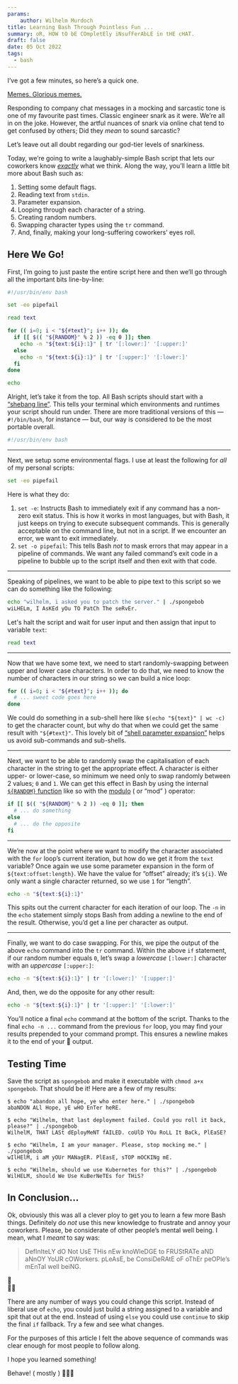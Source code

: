 ```yaml
---
params:
    author: Wilhelm Murdoch
title: Learning Bash Through Pointless Fun ...
summary: oR, HOW tO bE COmpletEly iNsufFerAbLE in tHE cHAT.
draft: false
date: 05 Oct 2022
tags:
  - bash
---
```

I’ve got a few minutes, so here’s a quick one.

[Memes. Glorious memes.](https://knowyourmeme.com/memes/mocking-spongebob)

Responding to company chat messages in a mocking and sarcastic tone is one of my favourite past times. Classic engineer snark as it were. We’re all in on the joke. However, the artful nuances of snark via online chat tend to get confused by others; Did they *mean* to sound sarcastic?

Let’s leave out all doubt regarding our god-tier levels of snarkiness. 

Today, we’re going to write a laughably-simple Bash script that lets our coworkers know *[exactly](https://knowyourmeme.com/memes/mocking-spongebob)* what we think. Along the way, you’ll learn a little bit more about Bash such as:

1. Setting some default flags.
2. Reading text from `stdin`.
3. Parameter expansion.
4. Looping through each character of a string.
5. Creating random numbers.
6. Swapping character types using the `tr` command.
7. And, finally, making your long-suffering coworkers’ eyes roll.

## Here We Go!

First, I’m going to just paste the entire script here and then we’ll go through all the important bits line-by-line:

```bash
#!/usr/bin/env bash

set -eo pipefail

read text

for (( i=0; i < "${#text}"; i++ )); do
  if [[ $(( "${RANDOM}" % 2 )) -eq 0 ]]; then
    echo -n "${text:${i}:1}" | tr '[:lower:]' '[:upper:]'
  else
    echo -n "${text:${i}:1}" | tr '[:upper:]' '[:lower:]'
  fi
done

echo
```

Alright, let’s take it from the top. All Bash scripts should start with a [“shebang line”](https://en.wikipedia.org/wiki/Shebang_(Unix)). This tells your terminal which environments and runtimes your script should run under. There are more traditional versions of this — `#!/bin/bash`, for instance — but, our way is considered to be the most portable overall.

```bash
#!/usr/bin/env bash
```

---

Next, we setup some environmental flags. I use at least the following for *all* of my personal scripts:

```bash
set -eo pipefail
```

Here is what they do:

1. `set -e`: Instructs Bash to immediately exit if any command has a non-zero exit status. This is how it works in most languages, but with Bash, it just keeps on trying to execute subsequent commands. This is generally acceptable on the command line, but not in a script. If we encounter an error, we want to exit immediately.
2. `set -o pipefail`: This tells Bash *not* to mask errors that may appear in a pipeline of commands. We want any failed command’s exit code in a pipeline to bubble up to the script itself and then exit with that code.
---
Speaking of pipelines, we want to be able to pipe text to this script so we can do something like the following:

```bash
echo "wilhelm, i asked you to patch the server." | ./spongebob
wiLHELm, I AsKEd yOu TO PatCh The seRvEr.
```
Let's halt the script and wait for user input and then assign that input to variable `text`:
```bash
read text
```
---

Now that we have some text, we need to start randomly-swapping between upper and lower case characters. In order to do that, we need to know the number of characters in our string so we can build a nice loop:

```bash
for (( i=0; i < "${#text}"; i++ )); do
  # ... sweet code goes here 
done
```

We could do something in a sub-shell here like `$(echo "${text}" | wc -c)` to get the character count, but why do that when we could get the same result with `"${#text}"`. This lovely bit of [“shell parameter expansion”](https://www.gnu.org/software/bash/manual/html_node/Shell-Parameter-Expansion.html) helps us avoid sub-commands and sub-shells.

---

Next, we want to be able to randomly swap the capitalisation of each character in the string to get the appropriate effect. A character is either upper- or lower-case, so minimum we need only to swap randomly between 2 values; `0` and `1`. We can get this effect in Bash by using the internal [`${RANDOM}` function](https://tldp.org/LDP/abs/html/randomvar.html) like so with the [modulo](https://tldp.org/LDP/abs/html/ops.html) ( or “mod” ) operator:

```bash
if [[ $(( "${RANDOM}" % 2 )) -eq 0 ]]; then
  # ... do something
else
  # ... do the opposite
fi
```

---

We’re now at the point where we want to modify the character associated with the `for` loop’s current iteration, but how do we get it from the `text` variable? Once again we use some parameter expansion in the form of `${text:offset:length}`. We have the value for “offset” already; it’s `${i}`. We only want a single character returned, so we use `1` for “length”.

```bash
echo -n "${text:${i}:1}"
```

This spits out the current character for each iteration of our loop. The `-n` in the `echo` statement simply stops Bash from adding a newline to the end of the result. Otherwise, you’d get a line per character as output.  

---

Finally, we want to do case swapping. For this, we pipe the output of the above `echo` command into the `tr` command. Within the above `if` statement, if our random number equals `0`, let’s swap a *lowercase* `[:lower:]` character with an *uppercase* `[:upper:]`:

```bash
echo -n "${text:${i}:1}" | tr '[:lower:]' '[:upper:]'
```

And, then, we do the opposite for any other result:

```bash
echo -n "${text:${i}:1}" | tr '[:upper:]' '[:lower:]'
```

You’ll notice a final `echo` command at the bottom of the script. Thanks to the final `echo -n ...` command from the previous `for` loop, you may find your results prepended to your command prompt. This ensures a newline makes it to the end of your 🧽 output.

## Testing Time

Save the script as `spongebob` and make it executable with `chmod a+x spongebob`. That should be it! Here are a few of my results:

```
$ echo "abandon all hope, ye who enter here." | ./spongebob
abaNDON ALl Hope, yE wHO EnTer heRE.
```
```
$ echo "Wilhelm, that last deployment failed. Could you roll it back, please?" | ./spongebob
WilhelM, THAT LASt dEployMeNT fAILED. coUlD YOu RoLL It BaCk, PlEaSE?
```
```
$ echo "Wilhelm, I am your manager. Please, stop mocking me." | ./spongebob
wIlHElM, i aM yOUr MANagER. PlEasE, sTOP mOCKINg mE.
```
```
$ echo "Wilhelm, should we use Kubernetes for this?" | ./spongebob
WilHELM, should We Use KuBerNeTEs for THiS?
```

## In Conclusion…

Ok, obviously this was all a clever ploy to get you to learn a few more Bash things. Definitely do *not* use this new knowledge to frustrate and annoy your coworkers. Please, be considerate of other people’s mental well being. 
I mean, what I _meant_ to say was:

> DefInIteLY dO Not UsE THis nEw knoWleDGE to FRUStRATe aND aNnOY YoUR cOWorkers.
> pLeAsE, be ConsiDeRAtE oF oThEr peOPle’s mEnTal well beiNG. 
 
🥺  
🙏🏻

There are any number of ways you could change this script. Instead of liberal use of `echo`, you could just build a string assigned to a variable and spit that out at the end. Instead of using `else` you could use `continue` to skip the final `if` fallback. Try a few and see what changes.

For the purposes of this article I felt the above sequence of commands was clear enough for most people to follow along.

I hope you learned something!

Behave! ( mostly ) 🙉🙈🙊
